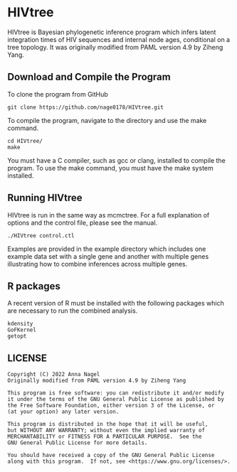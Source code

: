 # HIVtree
HIVtree is Bayesian phylogenetic inference program which infers latent integration times of HIV sequences and internal node ages, conditional on a tree topology.
It was originally modified from PAML version 4.9 by Ziheng Yang.

## Download and Compile the Program
To clone the program from GitHub 

```
git clone https://github.com/nage0178/HIVtree.git
```

To compile the program, navigate to the directory and use the make command.

```
cd HIVtree/
make
```
You must have a C compiler, such as gcc or clang, installed to compile the program. 
To use the make command, you must have the make system installed.

## Running HIVtree
HIVtree is run in the same way as mcmctree. 
For a full explanation of options and the control file, please see the manual. 

```
./HIVtree control.ctl
```
Examples are provided in the example directory which includes one example data set with a single gene and another with multiple genes illustrating how to combine inferences across multiple genes.

## R packages
A recent version of R must be installed with the following packages which are necessary to run the combined analysis. 

```
kdensity
GoFKernel
getopt
```
## LICENSE
    Copyright (C) 2022 Anna Nagel
    Originally modified from PAML version 4.9 by Ziheng Yang

    This program is free software: you can redistribute it and/or modify
    it under the terms of the GNU General Public License as published by
    the Free Software Foundation, either version 3 of the License, or
    (at your option) any later version.

    This program is distributed in the hope that it will be useful,
    but WITHOUT ANY WARRANTY; without even the implied warranty of
    MERCHANTABILITY or FITNESS FOR A PARTICULAR PURPOSE.  See the
    GNU General Public License for more details.

    You should have received a copy of the GNU General Public License
    along with this program.  If not, see <https://www.gnu.org/licenses/>.

